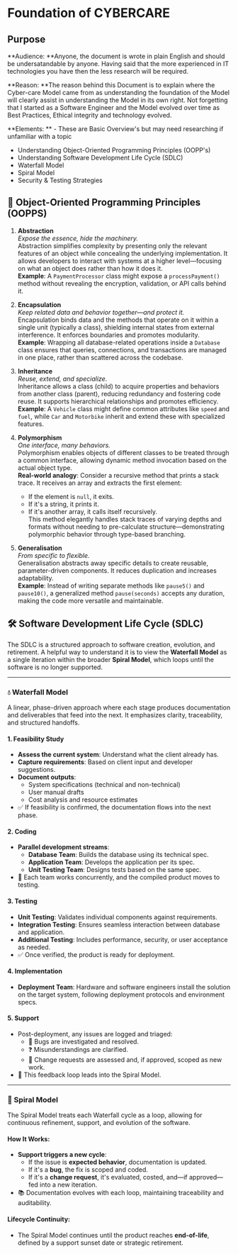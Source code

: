 # Foundation of CYBERCARE

## Purpose
**Audience: **Anyone, the document is wrote in plain English and should be undersatandable by anyone.  Having said that the more experienced in IT technologies you have then the less research will be required.

**Reason: **The reason behind this Document is to explain where the Cyber-care Model came from as understanding the foundation of the Model will clearly assist in understanding the Model in its own right.  Not forgetting that I started as a Software Engineer and the Model evolved over time as Best Practices, Ethical integrity and technology evolved.

**Elements: ** - These are Basic Overview's but may need researching if unfamiliar with a topic
- Understanding Object-Oriented Programming Principles (OOPP's)
- Understanding Software Development Life Cycle (SDLC)
- Waterfall Model
- Spiral Model
- Security & Testing Strategies

## 🧠 Object-Oriented Programming Principles (OOPPS)

1. **Abstraction**  
   _Expose the essence, hide the machinery._  
   Abstraction simplifies complexity by presenting only the relevant features of an object while concealing the underlying implementation. It allows developers to interact with systems at a higher level—focusing on what an object does rather than how it does it.  
   **Example**: A `PaymentProcessor` class might expose a `processPayment()` method without revealing the encryption, validation, or API calls behind it.

2. **Encapsulation**  
   _Keep related data and behavior together—and protect it._  
   Encapsulation binds data and the methods that operate on it within a single unit (typically a class), shielding internal states from external interference. It enforces boundaries and promotes modularity.  
   **Example**: Wrapping all database-related operations inside a `Database` class ensures that queries, connections, and transactions are managed in one place, rather than scattered across the codebase.

3. **Inheritance**  
   _Reuse, extend, and specialize._  
   Inheritance allows a class (child) to acquire properties and behaviors from another class (parent), reducing redundancy and fostering code reuse. It supports hierarchical relationships and promotes efficiency.  
   **Example**: A `Vehicle` class might define common attributes like `speed` and `fuel`, while `Car` and `Motorbike` inherit and extend these with specialized features.

4. **Polymorphism**  
   _One interface, many behaviors._  
   Polymorphism enables objects of different classes to be treated through a common interface, allowing dynamic method invocation based on the actual object type.  
   **Real-world analogy**: Consider a recursive method that prints a stack trace. It receives an array and extracts the first element:
   - If the element is `null`, it exits.
   - If it's a string, it prints it.
   - If it's another array, it calls itself recursively.  
   This method elegantly handles stack traces of varying depths and formats without needing to pre-calculate structure—demonstrating polymorphic behavior through type-based branching.

5. **Generalisation**  
   _From specific to flexible._  
   Generalisation abstracts away specific details to create reusable, parameter-driven components. It reduces duplication and increases adaptability.  
   **Example**: Instead of writing separate methods like `pause5()` and `pause10()`, a generalized method `pause(seconds)` accepts any duration, making the code more versatile and maintainable.

## 🛠️ Software Development Life Cycle (SDLC)

The SDLC is a structured approach to software creation, evolution, and retirement. A helpful way to understand it is to view the **Waterfall Model** as a single iteration within the broader **Spiral Model**, which loops until the software is no longer supported.

---

### 💧 Waterfall Model  
A linear, phase-driven approach where each stage produces documentation and deliverables that feed into the next. It emphasizes clarity, traceability, and structured handoffs.

#### 1. **Feasibility Study**
- **Assess the current system**: Understand what the client already has.
- **Capture requirements**: Based on client input and developer suggestions.
- **Document outputs**:
  - System specifications (technical and non-technical)
  - User manual drafts
  - Cost analysis and resource estimates  
- ✅ If feasibility is confirmed, the documentation flows into the next phase.

#### 2. **Coding**
- **Parallel development streams**:
  - **Database Team**: Builds the database using its technical spec.
  - **Application Team**: Develops the application per its spec.
  - **Unit Testing Team**: Designs tests based on the same spec.  
- 🧩 Each team works concurrently, and the compiled product moves to testing.

#### 3. **Testing**
- **Unit Testing**: Validates individual components against requirements.
- **Integration Testing**: Ensures seamless interaction between database and application.
- **Additional Testing**: Includes performance, security, or user acceptance as needed.  
- ✅ Once verified, the product is ready for deployment.

#### 4. **Implementation**
- **Deployment Team**: Hardware and software engineers install the solution on the target system, following deployment protocols and environment specs.

#### 5. **Support**
- Post-deployment, any issues are logged and triaged:
  - 🐞 Bugs are investigated and resolved.
  - ❓ Misunderstandings are clarified.
  - 🔄 Change requests are assessed and, if approved, scoped as new work.  
- 🔁 This feedback loop leads into the Spiral Model.

---

### 🔄 Spiral Model  
The Spiral Model treats each Waterfall cycle as a loop, allowing for continuous refinement, support, and evolution of the software.

#### How It Works:
- **Support triggers a new cycle**:
  - If the issue is **expected behavior**, documentation is updated.
  - If it's a **bug**, the fix is scoped and coded.
  - If it's a **change request**, it's evaluated, costed, and—if approved—fed into a new iteration.  
- 📚 Documentation evolves with each loop, maintaining traceability and auditability.

#### Lifecycle Continuity:
- The Spiral Model continues until the product reaches **end-of-life**, defined by a support sunset date or strategic retirement.

